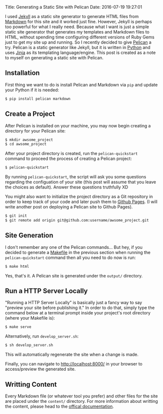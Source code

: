 Title: Generating a Static Site with Pelican
Date: 2016-07-19 19:27:01

I used [Jekyll][1] as a static site generator to generate HTML files from 
[Markdown][2] for this site and it worked just fine. However, Jekyll is perhaps
too powerful for what I really need. Because what I want is just a simple static 
site generator that generates my templates and Markdown files to HTML, without
spending time configuring different versions of Ruby Gems just to get my site up 
and running. So I recently decided to give [Pelican][3] a try. Pelican is a 
static generator like Jekyll, but it is written in [Python][4] and uses 
[Jinja][5] as its templating language/engine. This post is created as a note to
myself on generating a static site with Pelican. 

[1]: https://jekyllrb.com/
[2]: https://en.wikipedia.org/wiki/Markdown
[3]: http://blog.getpelican.com/
[4]: https://www.python.org/
[5]: http://jinja.pocoo.org/


## Installation

First thing we want to do is install Pelican and Markdown via `pip` and update
your Python if it is needed:

```sh
$ pip install pelican markdown
```

## Create a Project

After Pelican is installed on your machine, you may now begin creating a directory
for your Pelican site:

```sh
$ mkdir awsome_project 
$ cd awsome_project
```

After your project directory is created, run the `pelican-quickstart` command to
proceed the process of creating a Pelican project:

```sh
$ pelican-quickstart
```

By running `pelican-quickstart`, the script will ask you some questions regarding
the configuation of your site (this post will assume that you leave the choices 
as default). Answer these questions truthfully XD 

You might also want to initialize the project directory as a Git repository in
order to keep track of your code and later push them to [Github Pages][6].
(I will write another post on deploying a Pelican site to Github Pages).

```sh
$ git init
$ git remote add origin git@github.com:username/awsome_project.git
```

[6]: https://pages.github.com/

## Site Generation
I don't remember any one of the Pelican commands... But hey, if you decided to
generate a [Makefile][10] in the previous section when running the 
`pelican-quickstart` command then all you need to do now is run:

```sh
$ make html
```
[10]: https://en.wikipedia.org/wiki/Makefile

Yes, that's it. A Pelican site is generated under the `output/` directory.

## Run a HTTP Server Locally

"Running a HTTP Server Locally" is basically just a fancy way to say "preview your
site before publishing it." In order to do that, simply type the command below at
a terminal prompt inside your project's root directory (where your Makefile is):

```sh
$ make serve
```

Alternatively, run `develop_server.sh`:

```sh
$ sh develop_server.sh
```

This will automatically regenerate the site when a change is made. 

Finally, you can navigate to [http://localhost:8000/][7] in your browser 
to access/preview the generated site.

[7]: http://localhost:8000/

## Writting Content

Every Markdown file (or whatever tool you prefer) and other files for the site are
placed under the `content/` directory. For more information about writting the 
content, please head to the [offical documentation][8].

[8]: http://docs.getpelican.com/en/3.6.3/content.html
